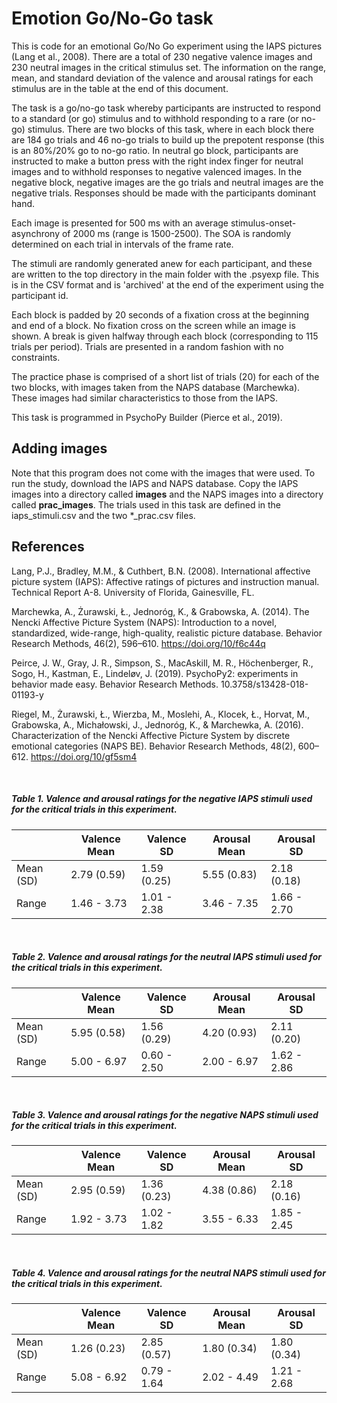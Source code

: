 # Emotion Go/No-Go task

This is code for an emotional Go/No Go experiment using the IAPS pictures (Lang et al., 2008). There are a total of 230 negative valence images and 230 neutral images in the critical stimulus set. The information on the range, mean, and standard deviation of the valence and arousal ratings for each stimulus are in the table at the end of this document. 

The task is a go/no-go task whereby participants are instructed to respond to a standard (or go) stimulus and to withhold responding to a rare (or no-go) stimulus. There are two blocks of this task, where in each block there are 184 go trials and 46 no-go trials to build up the prepotent response (this is an 80%/20% go to no-go ratio. In neutral go block, participants are instructed to make a button press with the right index finger for neutral images and to withhold responses to negative valenced images. In the negative block, negative images are the go trials and neutral images are the negative trials. Responses should be made with the participants dominant hand. 

Each image is presented for 500 ms with an average stimulus-onset-asynchrony of 2000 ms (range is 1500-2500). The SOA is randomly determined on each trial in intervals of the frame rate. 

The stimuli are randomly generated anew for each participant, and these are written to the top directory in the main folder with the .psyexp file. This is in the CSV format and is 'archived' at the end of the experiment using the participant id.

Each block is padded by 20 seconds of a fixation cross at the beginning and end of a block. No fixation cross on the screen while an image is shown. A break is given halfway through each block (corresponding to 115 trials per period). Trials are presented in a random fashion with no constraints.

The practice phase is comprised of a short list of trials (20) for each of the two blocks, with images taken from the NAPS database (Marchewka). These images had similar characteristics to those from the IAPS. 

This task is programmed in PsychoPy Builder (Pierce et al., 2019). 

## Adding images

Note that this program does not come with the images that were used. To run the study, download the IAPS and NAPS database. Copy the IAPS images into a directory called **images** and the NAPS images into a directory called **prac_images**. The trials used in this task are defined in the iaps_stimuli.csv and the two *_prac.csv files. 

## References

Lang, P.J., Bradley, M.M., & Cuthbert, B.N. (2008). International affective picture system (IAPS): Affective ratings of pictures and instruction manual. Technical Report A-8. University of Florida, Gainesville, FL.

Marchewka, A., Żurawski, Ł., Jednoróg, K., & Grabowska, A. (2014). The Nencki Affective Picture System (NAPS): Introduction to a novel, standardized, wide-range, high-quality, realistic picture database. Behavior Research Methods, 46(2), 596–610. https://doi.org/10/f6c44q

Peirce, J. W., Gray, J. R., Simpson, S., MacAskill, M. R., Höchenberger, R., Sogo, H., Kastman, E., Lindeløv, J. (2019). PsychoPy2: experiments in behavior made easy. Behavior Research Methods. 10.3758/s13428-018-01193-y

Riegel, M., Żurawski, Ł., Wierzba, M., Moslehi, A., Klocek, Ł., Horvat, M., Grabowska, A., Michałowski, J., Jednoróg, K., & Marchewka, A. (2016). Characterization of the Nencki Affective Picture System by discrete emotional categories (NAPS BE). Behavior Research Methods, 48(2), 600–612. https://doi.org/10/gf5sm4

<br> 

##### Table 1. Valence and arousal ratings for the negative IAPS stimuli used for the critical trials in this experiment.

|           | Valence Mean | Valence SD  | Arousal Mean | Arousal SD  | 
| --------- | ------------ | ----------- | ------------ | ----------- |
| Mean (SD) | 2.79 (0.59)  | 1.59 (0.25) | 5.55 (0.83)  | 2.18 (0.18) |
| Range     | 1.46 - 3.73  | 1.01 - 2.38 | 3.46 - 7.35  | 1.66 - 2.70 |
				
<br>

##### Table 2.  Valence and arousal ratings for the neutral IAPS stimuli used for the critical trials in this experiment.

|           | Valence Mean | Valence SD  | Arousal Mean | Arousal SD  |
| --------- | ------------ | ----------- | ------------ | ----------- |
| Mean (SD) | 5.95 (0.58)  | 1.56 (0.29) | 4.20 (0.93)  | 2.11 (0.20) |
| Range     | 5.00 - 6.97  | 0.60 - 2.50 | 2.00 - 6.97  | 1.62 - 2.86 | 

<br>

##### Table 3.  Valence and arousal ratings for the negative NAPS stimuli used for the critical trials in this experiment.

|           | Valence Mean | Valence SD  | Arousal Mean | Arousal SD  |
| --------- | ------------ | ----------- | ------------ | ----------- |
| Mean (SD) | 2.95 (0.59)  | 1.36 (0.23) | 4.38 (0.86)  | 2.18 (0.16) |
| Range     | 1.92 - 3.73  | 1.02 - 1.82 | 3.55 - 6.33  | 1.85 - 2.45 | 
				
<br>

##### Table 4. Valence and arousal ratings for the neutral NAPS stimuli used for the critical trials in this experiment.

|           | Valence Mean | Valence SD  | Arousal Mean | Arousal SD  |
| --------- | ------------ | ----------- | ------------ | ----------- |
| Mean (SD) | 1.26 (0.23)  | 2.85 (0.57) | 1.80 (0.34)  | 1.80 (0.34) | 
| Range     | 5.08 - 6.92  | 0.79 - 1.64 | 2.02 - 4.49  | 1.21 - 2.68 |